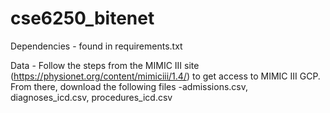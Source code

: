# cse6250_bitenet
Dependencies - found in requirements.txt

Data - Follow the steps from the MIMIC III site (https://physionet.org/content/mimiciii/1.4/) to get access to MIMIC III GCP. From there, download the following files -admissions.csv, diagnoses_icd.csv, procedures_icd.csv
